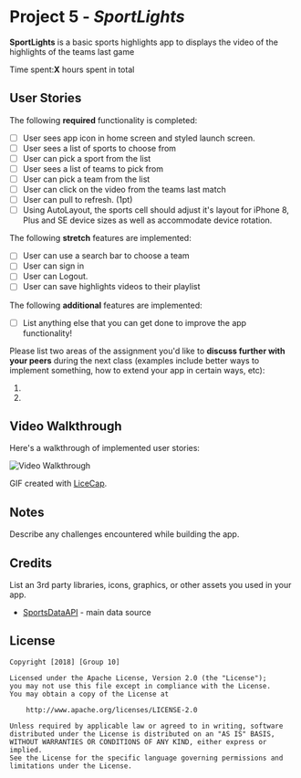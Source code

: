 # Project 5 - *SportLights*

**SportLights** is a basic sports highlights app to displays the video of the highlights of the teams last game

Time spent:**X** hours spent in total

## User Stories
The following **required** functionality is completed:
- [ ] User sees app icon in home screen and styled launch screen. 
- [ ] User sees a list of sports to choose from 
- [ ] User can pick a sport from the list
- [ ] User sees a list of teams to pick from
- [ ] User can pick a team from the list
- [ ] User can click on the video from the teams last match
- [ ] User can pull to refresh. (1pt)
- [ ] Using AutoLayout, the sports cell should adjust it's layout for iPhone 8, Plus and SE device sizes as well as accommodate device rotation. 

The following **stretch** features are implemented:

- [ ] User can use a search bar to choose a team 
- [ ] User can sign in 
- [ ] User can Logout. 
- [ ] User can save highlights videos to their playlist

The following **additional** features are implemented:

- [ ] List anything else that you can get done to improve the app functionality!

Please list two areas of the assignment you'd like to **discuss further with your peers** during the next class (examples include better ways to implement something, how to extend your app in certain ways, etc):

1.
2.

## Video Walkthrough

Here's a walkthrough of implemented user stories:

<img src='http://i.imgur.com/link/to/your/gif/file.gif' title='Video Walkthrough' width='' alt='Video Walkthrough' />

GIF created with [LiceCap](http://www.cockos.com/licecap/).

## Notes

Describe any challenges encountered while building the app.

## Credits

List an 3rd party libraries, icons, graphics, or other assets you used in your app.

- [SportsDataAPI](https://www.mysportsfeeds.com/data-feeds/api-docs/) - main data source

## License

    Copyright [2018] [Group 10]

    Licensed under the Apache License, Version 2.0 (the "License");
    you may not use this file except in compliance with the License.
    You may obtain a copy of the License at

        http://www.apache.org/licenses/LICENSE-2.0

    Unless required by applicable law or agreed to in writing, software
    distributed under the License is distributed on an "AS IS" BASIS,
    WITHOUT WARRANTIES OR CONDITIONS OF ANY KIND, either express or implied.
    See the License for the specific language governing permissions and
    limitations under the License.
